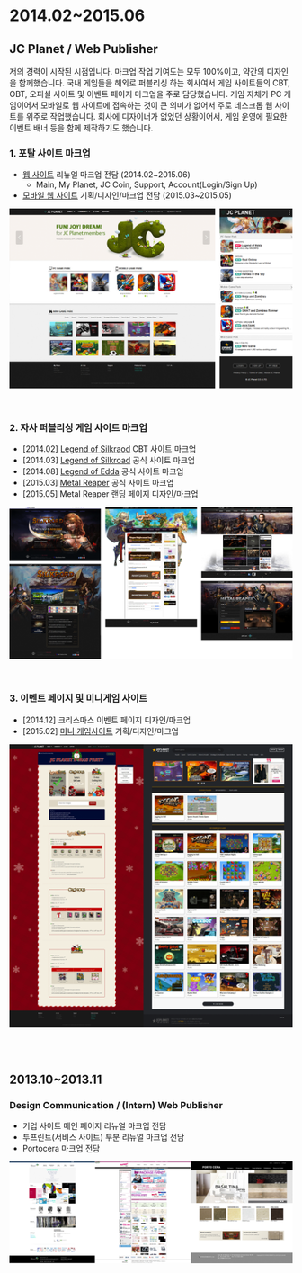 # 2014.02~2015.06
## JC Planet / Web Publisher
저의 경력이 시작된 시점입니다. 마크업 작업 기여도는 모두 100%이고, 약간의 디자인을 함께했습니다. 국내 게임들을 해외로 퍼블리싱 하는 회사여서 게임 사이트들의 CBT, OBT, 오피셜 사이트 및 이벤트 페이지 마크업을 주로 담당했습니다. 게임 자체가 PC 게임이어서 모바일로 웹 사이트에 접속하는 것이 큰 의미가 없어서 주로 데스크톱 웹 사이트를 위주로 작업했습니다. 회사에 디자이너가 없었던 상황이어서, 게임 운영에 필요한 이벤트 배너 등을 함께 제작하기도 했습니다.

### 1. 포탈 사이트 마크업
* [웹 사이트](http://jcplanet.com) 리뉴얼 마크업 전담 (2014.02~2015.06)
  * Main, My Planet, JC Coin, Support, Account(Login/Sign Up)
* [모바일 웹 사이트](http://m.jcplanet.com) 기획/디자인/마크업 전담 (2015.03~2015.05)

![jcplanet.com](./img/jcplanet.png)

<br>

### 2. 자사 퍼블리싱 게임 사이트 마크업
* [2014.02] [Legend of Silkraod](http://zinee91.dothome.co.kr/portfolio/LOS-CBT) CBT 사이트 마크업
* [2014.03] [Legend of Silkroad](http://zinee91.dothome.co.kr/portfolio/LOS-Official/docs/main/index.html) 공식 사이트 마크업
* [2014.08] [Legend of Edda](http://edda.jcplanet.com) 공식 사이트 마크업
* [2015.03] [Metal Reaper](http://zinee91.dothome.co.kr/portfolio/MR/docs/main/index.html) 공식 사이트 마크업
* [2015.05] Metal Reaper 랜딩 페이지 디자인/마크업

![게임 사이트](./img/jcplanet_game.png)

<br>

### 3. 이벤트 페이지 및 미니게임 사이트
* [2014.12] 크리스마스 이벤트 페이지 디자인/마크업
* [2015.02] [미니 게임사이트](http://mini.jcplanet.com) 기획/디자인/마크업

![기타 사이트](./img/jcplanet_etc.png)

<br>
<br>

## 2013.10~2013.11
### Design Communication / (Intern) Web Publisher
* 기업 사이트 메인 페이지 리뉴얼 마크업 전담
* 투프린트(서비스 사이트) 부분 리뉴얼 마크업 전담
* Portocera 마크업 전담

![디자인 커뮤니케이션](./img/designcomm.png)
